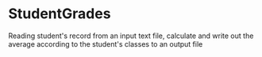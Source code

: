 # StudentGrades
Reading student's record from an input text file, calculate and write out the average according to the student's classes to an output file
